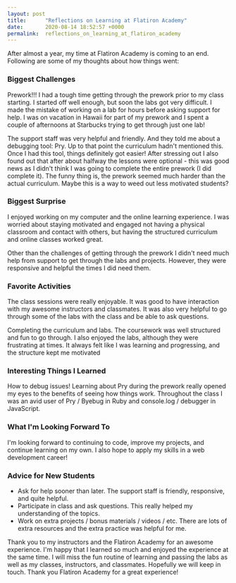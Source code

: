 ```yaml
---
layout: post
title:      "Reflections on Learning at Flatiron Academy"
date:       2020-08-14 18:52:57 +0000
permalink:  reflections_on_learning_at_flatiron_academy
---
```



After almost a year, my time at Flatiron Academy is coming to an end.  Following are some of my thoughts about how things went:

### Biggest Challenges
Prework!!! I had a tough time getting through the prework prior to my class starting.  I started off well enough, but soon the labs got very difficult.  I made the mistake of working on a lab for hours before asking support for help.  I was on vacation in Hawaii for part of my prework and I spent a couple of afternoons at Starbucks trying to get through just one lab!  

The support staff was very helpful and friendly.  And they told me about a debugging tool: Pry.  Up to that point the curriculum hadn't mentioned this.  Once I had this tool, things definitely got easier!  After stressing out I also found out that after about halfway the lessons were optional - this was good news as I didn't think I was going to complete the entire prework (I did complete it).  The funny thing is, the prework seemed much harder than the actual curriculum.  Maybe this is a way to weed out less motivated students?

### Biggest Surprise
I enjoyed working on my computer and the online learning experience.  I was worried about staying motivated and engaged not having a physical classroom and contact with others, but having the structured curriculum and online classes worked great.

Other than the challenges of getting through the prework I didn't need much help from support to get through the labs and projects.  However, they were responsive and helpful the times I did need them.

### Favorite Activities
The class sessions were really enjoyable.  It was good to have interaction with my awesome instructors and classmates.  It was also very helpful to go through some of the labs with the class and be able to ask questions.

Completing the curriculum and labs.  The coursework was well structured and fun to go through.  I also enjoyed the labs, although they were frustrating at times.  It always felt like I was learning and progressing, and the structure kept me motivated

### Interesting Things I Learned

How to debug issues!  Learning about Pry during the prework really opened my eyes to the benefits of seeing how things work.  Throughout the class I was an avid user of Pry / Byebug in Ruby and console.log / debugger in JavaScript.

### What I'm Looking Forward To

I'm looking forward to continuing to code, improve my projects, and continue learning on my own.  I also hope to apply my skills in a web development career!

### Advice for New Students
* Ask for help sooner than later.  The support staff is friendly, responsive, and quite helpful.
* Participate in class and ask questions.  This really helped my understanding of the topics.
* Work on extra projects / bonus materials / videos / etc.  There are lots of extra resources and the extra practice was helpful for me.

Thank you to my instructors and the Flatiron Academy for an awesome experience.  I'm happy that I learned so much and enjoyed the experience at the same time.  I will miss the fun routine of learning and passing the labs as well as my classes, instructors, and classmates.  Hopefully we will keep in touch.  Thank you Flatiron Academy for a great experience!
